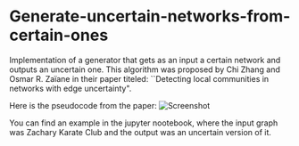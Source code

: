 # Generate-uncertain-networks-from-certain-ones

Implementation of a generator that gets as an input a certain network and outputs an uncertain one. This algorithm was proposed by Chi Zhang and Osmar R. Zaïane in their paper titeled: ``Detecting local communities in networks with edge uncertainty".

Here is the pseudocode from the paper:
![Screenshot](pseudocode.png)

You can find an example in the jupyter nootebook, where the input graph was Zachary Karate Club and the output was an uncertain version of it.
